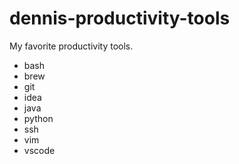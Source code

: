 # dennis-productivity-tools
My favorite productivity tools.

- bash
- brew
- git
- idea
- java
- python
- ssh
- vim
- vscode
